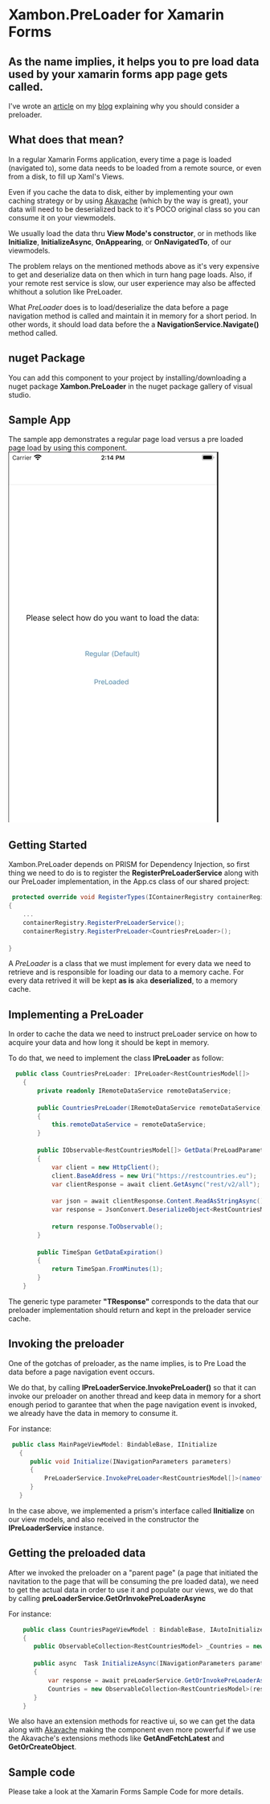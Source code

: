 

# Xambon.PreLoader for Xamarin Forms

## As the name implies, it helps you to pre load data used by your xamarin forms app page gets called.

I've wrote an [article](http://www.thenextloop.com/2020/08/29/how-to-make-your-mobile-apps-improve-responsiveness-between-page-navigations/) on my [blog](http://www.thenextloop.com) explaining why you should consider a preloader.

## What does that mean?
In a regular Xamarin Forms application, every time a page is loaded (navigated to), some data needs to be loaded from a remote source, or even from a disk, to fill up Xaml's Views.

Even if you cache the data to disk, either by implementing your own caching strategy or by using [Akavache](https://github.com/reactiveui/Akavache/) (which by the way is great), your data will need to be deserialized back to it's POCO original class so you can consume it on your viewmodels.

We usually load the data thru **View Mode's constructor**, or in methods like **Initialize**, **InitializeAsync**, **OnAppearing**, or **OnNavigatedTo**, of our viewmodels.

The problem relays on the mentioned methods above as it's very expensive to get and deserialize data on then which in turn hang page loads. Also, if your remote rest service is slow, our user experience may also be affected whithout a solution like PreLoader.

What *PreLoader* does is to load/deserialize the data before a page navigation method is called and maintain it in memory for a short period. In other words, it should load data before the a **NavigationService.Navigate()** method called.



## nuget Package
You can add this component to your project by installing/downloading a nuget package  **Xambon.PreLoader** in the nuget package gallery of visual studio.

## Sample App
The sample app demonstrates a regular page load versus a pre loaded page load by using this component.
![Sample App](https://github.com/carolzbnbr/preloader/blob/master/Images/screencast.gif)


## Getting Started
Xambon.PreLoader depends on PRISM for Dependency Injection, so first thing we need to do is to register the **RegisterPreLoaderService** along with our PreLoader implementation, in the App.cs class of our shared project:

```csharp
 protected override void RegisterTypes(IContainerRegistry containerRegistry)
{
    ...
    containerRegistry.RegisterPreLoaderService();
    containerRegistry.RegisterPreLoader<CountriesPreLoader>();

}
```

A *PreLoader* is a class that we must implement for every data we need to retrieve and is responsible for loading our data to a memory cache. For every data retrived it will be kept **as is** aka **deserialized**, to a memory cache.

## Implementing a PreLoader
In order to cache the data we need to instruct preLoader service on how to acquire your data and how long it should be kept in memory. 

To do that, we need to implement the class **IPreLoader<TResponse>** as follow:

```csharp
  public class CountriesPreLoader: IPreLoader<RestCountriesModel[]>
    {
        private readonly IRemoteDataService remoteDataService;

        public CountriesPreLoader(IRemoteDataService remoteDataService)
        {
            this.remoteDataService = remoteDataService;
        }

        public IObservable<RestCountriesModel[]> GetData(PreLoadParameters parameters)
        {
            var client = new HttpClient();
            client.BaseAddress = new Uri("https://restcountries.eu");
            var clientResponse = await client.GetAsync("rest/v2/all");

            var json = await clientResponse.Content.ReadAsStringAsync();
            var response = JsonConvert.DeserializeObject<RestCountriesModel[]>(json);
            
            return response.ToObservable();
        }

        public TimeSpan GetDataExpiration()
        {
            return TimeSpan.FromMinutes(1);
        }
    }
```

The generic type parameter **"TResponse"** corresponds to the data that our preloader implementation should return and kept in the preloader service cache.


## Invoking the preloader
One of the gotchas of preloader, as the name implies, is to Pre Load the data before a page navigation event occurs. 

We do that, by calling **IPreLoaderService.InvokePreLoader()** so that it can invoke our preloader on another thread and keep data in memory for a short enough period to garantee that when the page navigation event is invoked, we already have the data in memory to consume it. 

For instance:

```csharp
 public class MainPageViewModel: BindableBase, IInitialize
   {
      public void Initialize(INavigationParameters parameters)
      {
          PreLoaderService.InvokePreLoader<RestCountriesModel[]>(nameof(CountriesPreLoader));
      }
   }    
```

In the case above, we implemented a prism's interface called **IInitialize** on our view models, and also received in the constructor the **IPreLoaderService** instance.


## Getting the preloaded data
After we invoked the preloader on a "parent page" (a page that initiated the navitation to the page that will be consuming the pre loaded data), we need to get the actual data in order to use it and populate our views, we do that by calling **preLoaderService.GetOrInvokePreLoaderAsync** 

For instance:

```csharp
    public class CountriesPageViewModel : BindableBase, IAutoInitialize, IInitializeAsync
    {
       public ObservableCollection<RestCountriesModel> _Countries = new ObservableCollection<RestCountriesModel>();

       public async  Task InitializeAsync(INavigationParameters parameters)
       {
           var response = await preLoaderService.GetOrInvokePreLoaderAsync<RestCountriesModel[]>(nameof(CountriesPreLoader));
           Countries = new ObservableCollection<RestCountriesModel>(response);
       }
    }
```

We also have an extension methods for reactive ui, so we can get the data along with [Akavache](https://github.com/reactiveui/Akavache/) making the component even more powerful if we use the Akavache's extensions methods like **GetAndFetchLatest** and **GetOrCreateObject**. 


## Sample code
Please take a look at the Xamarin Forms Sample Code for more details. 


